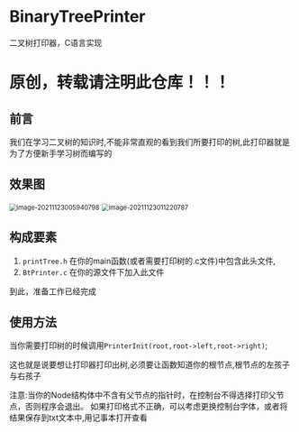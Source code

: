 # BinaryTreePrinter
二叉树打印器，C语言实现

# 原创，转载请注明此仓库！！！

## 前言

我们在学习二叉树的知识时,不能非常直观的看到我们所要打印的树,此打印器就是为了方便新手学习树而编写的

## 效果图

<img src="https://cdn.jsdelivr.net/gh/StarLeet/BinaryTreePrinter@master/ImageFile/image-20211123005940798.png" alt="image-20211123005940798" style="zoom:80%;" />
<img src="https://cdn.jsdelivr.net/gh/StarLeet/BinaryTreePrinter@master/ImageFile/image-20211123011220787.png" alt="image-20211123011220787" style="zoom:80%;" />

## 构成要素

1. `printTree.h` 在你的main函数(或者需要打印树的.c文件)中包含此头文件,
2. `BtPrinter.c` 在你的源文件下加入此文件

到此，准备工作已经完成

## 使用方法

当你需要打印树的时候调用`PrinterInit(root,root->left,root->right)`;

这也就是说要想让打印器打印出树,必须要让函数知道你的根节点,根节点的左孩子与右孩子

注意:当你的Node结构体中不含有父节点的指针时，在控制台不得选择打印父节点，否则程序会退出。
如果打印格式不正确，可以考虑更换控制台字体，或者将结果保存到txt文本中,用记事本打开查看
